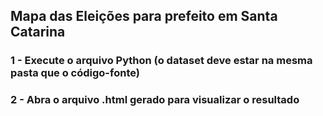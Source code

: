 ## Mapa das Eleições para prefeito em Santa Catarina

###  1 - Execute o arquivo Python (o dataset deve estar na mesma pasta que o código-fonte)

### 2 - Abra o arquivo .html gerado para visualizar o resultado
